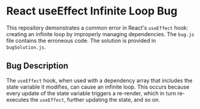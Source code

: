 # React useEffect Infinite Loop Bug

This repository demonstrates a common error in React's `useEffect` hook: creating an infinite loop by improperly managing dependencies.  The `bug.js` file contains the erroneous code. The solution is provided in `bugSolution.js`.

## Bug Description
The `useEffect` hook, when used with a dependency array that includes the state variable it modifies, can cause an infinite loop.  This occurs because every update of the state variable triggers a re-render, which in turn re-executes the `useEffect`, further updating the state, and so on.